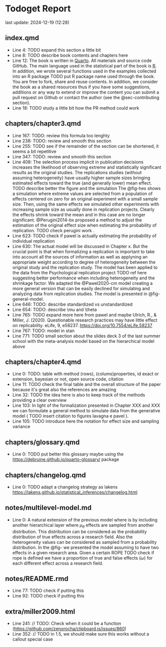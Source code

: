 # Todoget Report
last update: 2024-12-19 (12:28)

## index.qmd

- Line 4: TODO expand this section a little bit 
- Line 8: TODO describe book contents and chapters here 
- Line 12: The book is written in [Quarto](https://quarto.org/). All materials and source code GitHub. The main language used in the statistical part of the book is [R](https://www.r-project.org/). In addition, we wrote several functions used in the examples collected into an R package  TODO put R package name  used through the book. You are free to fork, share and reuse contents. In addition, we consider the book as a shared resources thus if you have some suggestions, additions or any way to extend or improve the content you can submit a pull request on Github or contact the author (see the @sec-contributing section). 
- Line 18: TODO study a little bit how the PR method could work 

## chapters/chapter3.qmd

- Line 167: TODO: review this formula too lenghty 
- Line 238: TODO: review and smooth this section 
- Line 255: TODO see if the remainder of the section can be shortened, it seems a bit repetitive 
- Line 347: TODO: review and smooth this section 
- Line 408: The selection process implicit in publication decisions increases the likelihood of observing extreme and statistically significant results as the original studies. The replications studies (without assuming heterogeneity) have usually higher sample sizes bringing estimated effects toward the true (and generally lower) mean effect.  TODO describe better the figure and the simulation  The @fig-hes shows a simulation where extreme values are selected from a population of effects centered on zero for an original experiment with a small sample size. Then, using the same effects we simulated other experiments with increasing sample size as usually done in replication projects. Clearly the effects shrink toward the mean and in this case are no longer significant. @Perugini2014-bx proposed a method to adjust the estimation of the original effect size when estimating the probability of replication.  TODO check perugini work . 
- Line 623: TODO check if pawel is actually estimating the probability of individual replication 
- Line 630: The actual model will be discussed in Chapter x. But the crucial point is that when formalizing a replication is important to take into account all the sources of information as well as applyning an appropriate weight according to degree of heterogeneity between the original study and the replication study. The model has been applied to the data from the Psychological replication project  TODO ref here  suggesting better performance when including heterogeneity and the shrinkage factor. We adapted the @Pawel2020-cm model creating a more general version that can be easily declined for simulating and analyzing data from replication studies. The model is presented in @fig-general-model. 
- Line 646: TODO: describe standardized vs unstandardized 
- Line 654: TODO: describe \mu and \theta 
- Line 765: TODO expand more here from pawel and maybe Ulrich, R., & Miller, J. (2020). Questionable research practices may have little effect on replicability. eLife, 9, e58237. https://doi.org/10.7554/eLife.58237 
- Line 767: TODO: model in stan 
- Line 771: TODO small section about the slides deck 3 of the last summer school with the meta-analysis model based on the hierarchical model above 

## chapters/chapter4.qmd

- Line 0: TODO:  table with method (rows), (colums)properties, id exact or extension, bayesian or not, open source code, citation 
- Line 11: TODO check the final table and the overall structure of the paper because it's great also the references are amazing 
- Line 32: TODO the idea here is also to keep track of the methods providing a clear overview 
- Line 103: In light of the formalization presented in Chapter XXX and XXX we can formulate a general method to simulate data from the generative model ( TODO insert citation to figures lavagna e pavel ). 
- Line 105: TODO introduce here the notation for effect size and sampling variance 

## chapters/glossary.qmd

- Line 0: TODO put better this glossary maybe using the https://debruine.github.io/quarto-glossary/ package 

## chapters/changelog.qmd

- Line 0: TODO adapt a changelog strategy as lakens https://lakens.github.io/statistical_inferences/changelog.html 

## notes/multilevel-model.md

- Line 0: A natural extension of the previous model where is by including another hierarchical layer where $\mu_{\theta}$ effects are sampled from another distribution. This distribution can be considered as the probability distribution of true effects across a research field. Also the heterogeneity values can be considered as sampled from a probability distribution. In the @fig- we presented the model assuming to have two effects in a given research area. Given a certain ROPE  TODO check if rope is defined  we have a proportion of true and false effects ($\omega$) for each different effect across a research field. 

## notes/README.rmd

- Line 77: TODO check if putting this 
- Line 92: TODO check if putting this 

## extra/miller2009.html

- Line 241: // TODO: Check when it could be a function (https://github.com/zenorocha/clipboard.js/issues/860) 
- Line 352: // TODO in 1.5, we should make sure this works without a callout special case 
